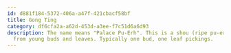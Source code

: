 ```yaml
---
id: d881f184-5372-406a-a47f-421cbacf58bf
title: Gong Ting
category: df6cfa2a-a62d-453d-a3ee-f7c51d6a6d93
description: The name means "Palace Pu-Erh". This is a shou (ripe pu-erh) made
  from young buds and leaves. Typically one bud, one leaf pickings.
---
```

